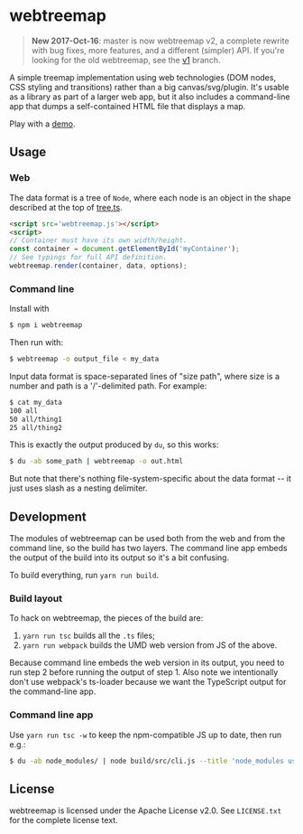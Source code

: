 # webtreemap

> **New 2017-Oct-16**: master is now webtreemap v2, a complete rewrite with
> bug fixes, more features, and a different (simpler) API. If you're looking
> for the old webtreemap, see the [v1] branch.

[v1]: https://github.com/evmar/webtreemap/tree/v1

A simple treemap implementation using web technologies (DOM nodes, CSS styling
and transitions) rather than a big canvas/svg/plugin. It's usable as a library
as part of a larger web app, but it also includes a command-line app that dumps
a self-contained HTML file that displays a map.

Play with a [demo].

[demo]: http://evmar.github.io/webtreemap/

## Usage

### Web

The data format is a tree of `Node`, where each node is an object in the shape
described at the top of [tree.ts].

[tree.ts]: https://github.com/evmar/webtreemap/blob/master/src/tree.ts

```html
<script src='webtreemap.js'></script>
<script>
// Container must have its own width/height.
const container = document.getElementById('myContainer');
// See typings for full API definition.
webtreemap.render(container, data, options);
```

### Command line

Install with

```sh
$ npm i webtreemap
```

Then run with:

```sh
$ webtreemap -o output_file < my_data
```

Input data format is space-separated lines of "size path", where size
is a number and path is a '/'-delimited path. For example:

```sh
$ cat my_data
100 all
50 all/thing1
25 all/thing2
```

This is exactly the output produced by `du`, so this works:

```sh
$ du -ab some_path | webtreemap -o out.html
```

But note that there's nothing file-system-specific about the data format -- it
just uses slash as a nesting delimiter.

## Development

The modules of webtreemap can be used both from the web and from the command
line, so the build has two layers. The command line app embeds the output
of the build into its output so it's a bit confusing.

To build everything, run `yarn run build`.

### Build layout

To hack on webtreemap, the pieces of the build are:

1.  `yarn run tsc` builds all the `.ts` files;
2.  `yarn run webpack` builds the UMD web version from JS of the above.

Because command line embeds the web version in its output, you need to
run step 2 before running the output of step 1. Also note we
intentionally don't use webpack's ts-loader because we want the
TypeScript output for the command-line app.

### Command line app

Use `yarn run tsc -w` to keep the npm-compatible JS up to date, then run e.g.:

```sh
$ du -ab node_modules/ | node build/src/cli.js --title 'node_modules usage' -o demo.html
```

## License

webtreemap is licensed under the Apache License v2.0. See `LICENSE.txt` for the
complete license text.
